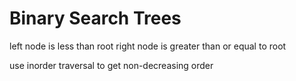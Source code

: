 # Binary Search Trees

left node is less than root
right node is greater than or equal to root

use inorder traversal to get non-decreasing order
